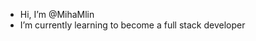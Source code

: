 - Hi, I’m @MihaMlin
- I’m currently learning to become a full stack developer

<!---
MihaMlin/MihaMlin is a ✨ special ✨ repository because its `README.md` (this file) appears on your GitHub profile.
You can click the Preview link to take a look at your changes.
--->
